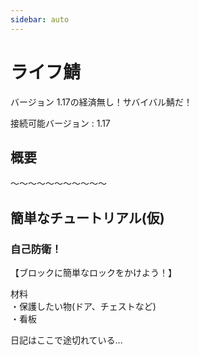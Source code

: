 ```yaml
---
sidebar: auto
---
```


# ライフ鯖

バージョン 1.17の経済無し！サバイバル鯖だ！

接続可能バージョン : 1.17
## 概要

～～～～～～～～～～～

## 簡単なチュートリアル(仮)

### 自己防衛！
【ブロックに簡単なロックをかけよう！】

材料<br>
・保護したい物(ドア、チェストなど)<br>
・看板<br>

日記はここで途切れている...